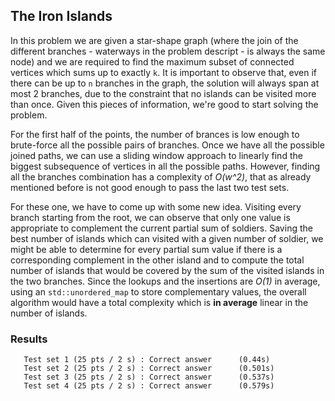 ## The Iron Islands
In this problem we are given a star-shape graph (where the join of the different branches - waterways in the problem descript - is always the same node) and we are required to find the maximum subset of connected vertices which sums up to exactly `k`. It is important to observe that, even if there can be up to `n` branches in the graph, the solution will always span at most 2 branches, due to the constraint that no islands can be visited more than once. Given this pieces of information, we're
good to start solving the problem.

For the first half of the points, the number of brances is low enough to brute-force all the possible pairs of branches. Once we have all the possible joined paths, we can use a sliding window approach to linearly find the biggest subsequence of vertices in all the possible paths. However, finding all the branches combination has a complexity of *O(w^2)*, that as already mentioned before is not good enough to pass the last two test sets.

For these one, we have to come up with some new idea. Visiting every branch starting from the root, we can observe that only one value is appropriate to complement the current partial sum of soldiers. Saving the best number of islands which can visited with a given number of soldier, we might be able to determine for every partial sum value if there is a corresponding complement in the other island and to compute the total number of islands that would be covered by the sum of the
visited islands in the two branches. Since the lookups and the insertions are *O(1)* in average, using an `std::unordered_map` to store complementary values, the overall algorithm would have a total complexity which is **in average** linear in the number of islands. 

### Results
```
   Test set 1 (25 pts / 2 s) : Correct answer      (0.44s)
   Test set 2 (25 pts / 2 s) : Correct answer      (0.501s)
   Test set 3 (25 pts / 2 s) : Correct answer      (0.537s)
   Test set 4 (25 pts / 2 s) : Correct answer      (0.579s)
```
